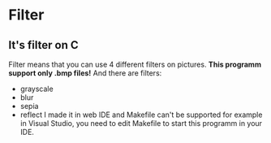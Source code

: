# Filter
## It's filter on C
Filter means that you can use 4 different filters on pictures. **This programm support only .bmp files!**
And there are filters:
  - grayscale
  - blur
  - sepia
  - reflect
I made it in web IDE and Makefile can't be supported for example in Visual Studio, you need to edit Makefile
to start this programm in your IDE.
